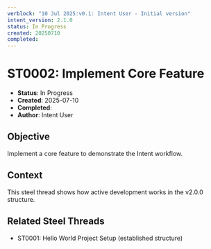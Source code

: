 ```yaml
---
verblock: "10 Jul 2025:v0.1: Intent User - Initial version"
intent_version: 2.1.0
status: In Progress
created: 20250710
completed: 
---
```

# ST0002: Implement Core Feature

- **Status**: In Progress
- **Created**: 2025-07-10
- **Completed**: 
- **Author**: Intent User

## Objective

Implement a core feature to demonstrate the Intent workflow.

## Context

This steel thread shows how active development works in the v2.0.0 structure.

## Related Steel Threads

- ST0001: Hello World Project Setup (established structure)